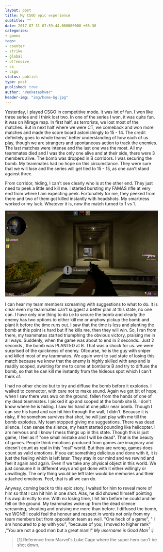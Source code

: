 ```yaml
---
layout: post
title: My CSGO epic experience
subtitle: ""
date: 2017-07-31 07:59:44.000000000 +05:30
categories:
- games
tags:
- counter
- strike
- global
- offensive
- cs
- csgo
status: publish
type: post
published: true
author: "Venkateshwar"
header-img: "img/home-bg.jpg"
---
```


Yesterday, I played CSGO in competitive mode. It was lot of fun. I won like three series and I think lost two. In one of the series I won, it was quite fun. it was on Mirage map. In first half, as terrorists, we lost most of the matches. But in next half where we were CT, we comeback and won more matches and made the score board astonishingly to 15 - 14. The credit  definitely goes to whole teams' better understanding of how each of us play, though we are strangers and spontaneous action to track the enemies. The last matches were intense and the last one was the most. All my teammates died and I was the only one alive and at their side, there were 3 members alive. The bomb was dropped in B corridors. I was securing the bomb. My teammates had no hope on this circumstance. They were sure that we will lose and the series will get tied to 15 - 15, as one can't stand against three.

From corridor, hiding, I can't see clearly who is at the other end. They just need to peek a little and kill me. I started bursting my FAMAS rifle at very end from where I am expecting peek. Fortunately for me, they peeked from there and two of them got killed instantly with headshots. My smartness worked or my luck. Whatever it is, now the match turned to 1 vs 1.

<img src="/img/cs-go-mirage-b.jpg" />

I can hear my team members screaming with suggestions to what to do. It is clear even my teammates can't suggest a better plan at this state, no one can. I have only one thing to do i.e to secure the bomb and clearly the enemy has two options to either kill me or anyhow pickup the bomb and plant it before the time runs out. I saw that the time is less and planting the bomb at this point is hard but if he kills me, then they will win. So, I ran from there, my teammates started triumphing the obvious victory, praising me in all ways. Suddenly, when the game was about to end in 2 seconds.. Just 2 seconds , the bomb was PLANTED at B. That was a shock for us. we were surprised of the quickness of enemy. Ofcourse, he is the guy with sniper and killed most of my teammates. We again went to sad state of losing this match because we know that the enemy is highly skilled with awp and  is readily scoped, awaiting for me to come at bombsite B and try to diffuse the bomb, so that he can kill me  instantly from the hideous spot which I can't think of. 

I had no other choice but to try and diffuse the bomb before it explodes. I walked to connector, with care not to make sound. Again we got bit of hope, when I saw there was awp on the ground, fallen from the hands of one of my dead teammates. I picked it up and scoped at the bomb site B. I don't know where he is hiding. I saw his hand at one pillar near bomb. Though I can see his hand and can hit him through the wall, I didn't. Because it is risky, if he somehow survives that shot, he will just play with me till the bomb explodes. My team stopped giving me suggestions. There was dead silence. I can sense the silence, my heart started pounding like helicopter. I am nervous and I know I mess things up in this state. Though this is just game, I feel as if "one small mistake and I will be dead".  That is the beauty of games. People think emotions produced from games are imaginary and doesn't count as real in this "real" world. But they are wrong, games does count as valid emotions. If you eat something delicious and done with it, it is just the feeling which is left later. They stay in our mind and we rewind and feel it again and again. Even if we take any physical object in this world. We just consume it in different ways and get done with it either willingly or unwillingly. The only thing would be left later would be memories and their attached emotions. Feel, that is all we can do.

Anyway, coming back to this epic story, I waited for him to reveal more of him so that I can hit him in one shot. Alas, he did showed himself pointing his awp directly to me. With no losing time, I hit him before he could and he fell on the ground. My teammates woke up from the dead silence screaming, shouting and praising me more than before. I diffused the bomb, we WON!! I could feel the honour and respect in words not only from my team members but from opposition team as well. "One heck of a game", " I am honoured to play with you",  "because of you, I moved to higher rank" ,"You are  not a good man but a great man!!" *My username is Good Man<sup>1</sup> :)*

> [1] Reference from Marvel's Luke Cage where the super hero can't be shot down.
